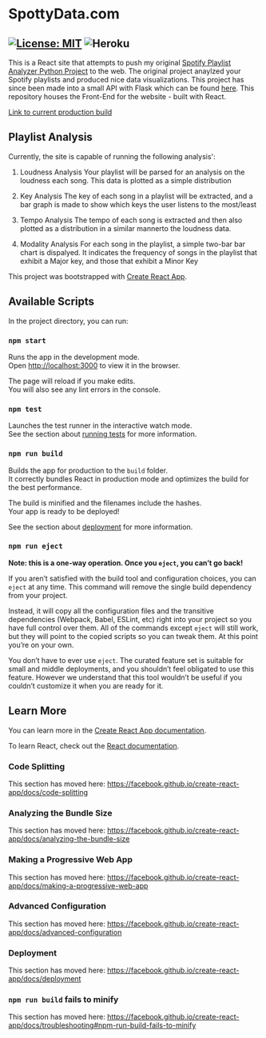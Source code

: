 # SpottyData.com
[![License: MIT](https://img.shields.io/badge/License-MIT-yellow.svg)](https://opensource.org/licenses/MIT)
![Heroku](https://heroku-badge.herokuapp.com/?app=spottydata)
---
This is a React site that attempts to push my original [Spotify Playlist Analyzer Python Project](https://github.com/NLeRoy917/spotify-playlist-analyzer) to the web. The original project anaylzed your Spotify playlists and produced nice data visualizations. This project has since been made into a small API with Flask which can be found [here](https://github.com/NLeRoy917/playlist-analyzer-api). This repository houses the Front-End for the website - built with React. 

[Link to current production build](https://spottydata.com)

## Playlist Analysis
Currently, the site is capable of running the following analysis':
1. Loudness Analysis
  Your playlist will be parsed for an analysis on the loudness each song. This data is plotted as a simple distribution
  
2. Key Analysis
  The key of each song in a playlist will be extracted, and a bar graph is made to show which keys the user listens to the most/least
  
3. Tempo Analysis
  The tempo of each song is extracted and then also plotted as a distribution in a similar mannerto the loudness data.
  
4. Modality Analysis
  For each song in the playlist, a simple two-bar bar chart is dispalyed. It indicates the frequency of songs in the playlist that exhibit a Major key, and those that exhibit a Minor Key
  


This project was bootstrapped with [Create React App](https://github.com/facebook/create-react-app).

## Available Scripts

In the project directory, you can run:

### `npm start`

Runs the app in the development mode.<br />
Open [http://localhost:3000](http://localhost:3000) to view it in the browser.

The page will reload if you make edits.<br />
You will also see any lint errors in the console.

### `npm test`

Launches the test runner in the interactive watch mode.<br />
See the section about [running tests](https://facebook.github.io/create-react-app/docs/running-tests) for more information.

### `npm run build`

Builds the app for production to the `build` folder.<br />
It correctly bundles React in production mode and optimizes the build for the best performance.

The build is minified and the filenames include the hashes.<br />
Your app is ready to be deployed!

See the section about [deployment](https://facebook.github.io/create-react-app/docs/deployment) for more information.

### `npm run eject`

**Note: this is a one-way operation. Once you `eject`, you can’t go back!**

If you aren’t satisfied with the build tool and configuration choices, you can `eject` at any time. This command will remove the single build dependency from your project.

Instead, it will copy all the configuration files and the transitive dependencies (Webpack, Babel, ESLint, etc) right into your project so you have full control over them. All of the commands except `eject` will still work, but they will point to the copied scripts so you can tweak them. At this point you’re on your own.

You don’t have to ever use `eject`. The curated feature set is suitable for small and middle deployments, and you shouldn’t feel obligated to use this feature. However we understand that this tool wouldn’t be useful if you couldn’t customize it when you are ready for it.

## Learn More

You can learn more in the [Create React App documentation](https://facebook.github.io/create-react-app/docs/getting-started).

To learn React, check out the [React documentation](https://reactjs.org/).

### Code Splitting

This section has moved here: https://facebook.github.io/create-react-app/docs/code-splitting

### Analyzing the Bundle Size

This section has moved here: https://facebook.github.io/create-react-app/docs/analyzing-the-bundle-size

### Making a Progressive Web App

This section has moved here: https://facebook.github.io/create-react-app/docs/making-a-progressive-web-app

### Advanced Configuration

This section has moved here: https://facebook.github.io/create-react-app/docs/advanced-configuration

### Deployment

This section has moved here: https://facebook.github.io/create-react-app/docs/deployment

### `npm run build` fails to minify

This section has moved here: https://facebook.github.io/create-react-app/docs/troubleshooting#npm-run-build-fails-to-minify
